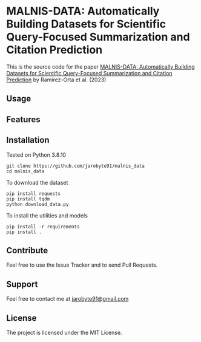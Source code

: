 # MALNIS-DATA: Automatically Building Datasets for Scientific Query-Focused Summarization and Citation Prediction

This is the source code for the paper [MALNIS-DATA: Automatically Building Datasets for Scientific Query-Focused Summarization and Citation Prediction](https://web.cs.dal.ca/~juanr/resources/malnis_data.pdf) by Ramirez-Orta et al. (2023)

## Usage

## Features

## Installation

Tested on Python 3.8.10

    git clone https://github.com/jarobyte91/malnis_data
    cd malnis_data
    
To download the dataset

    pip install requests
    pip install tqdm
    python download_data.py
    
To install the utilities and models

    pip install -r requirements
    pip install .

## Contribute

Feel free to use the Issue Tracker and to send Pull Requests.

## Support

Feel free to contact me at jarobyte91@gmail.com

## License

The project is licensed under the MIT License.

